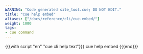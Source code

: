 ```yaml
---
WARNING: "Code generated site_tool.cue; DO NOT EDIT."
title: "cue help embed"
aliases: ["/docs/reference/cli/cue-embed/"]
weight: 1000
tags:
- cue command
---
```


{{{with script "en" "cue cli help text"}}}
cue help embed
{{{end}}}
